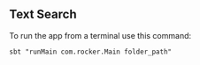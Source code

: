 ## Text Search

To run the app from a terminal use this command:

```sbt "runMain com.rocker.Main folder_path"```
